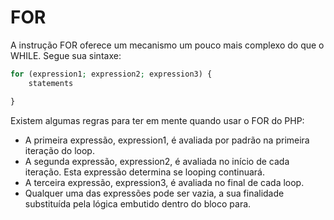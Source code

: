 # FOR

A instrução FOR oferece um mecanismo um pouco mais complexo do que o WHILE.
Segue sua sintaxe:

```php
for (expression1; expression2; expression3) {
    statements

}
```
Existem algumas regras para ter em mente quando usar o FOR do PHP:
* A primeira expressão, expression1, é avaliada por padrão na primeira iteração do
loop.
* A segunda expressão, expression2, é avaliada no início de cada iteração. Esta expressão determina se looping continuará.
* A terceira expressão, expression3, é avaliada no final de cada loop.
* Qualquer uma das expressões pode ser vazia, a sua finalidade substituída pela lógica embutido dentro do bloco para.

